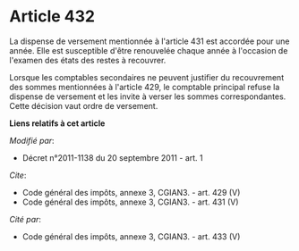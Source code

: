 # Article 432

La dispense de versement mentionnée à l'article 431 est accordée pour une année. Elle est susceptible d'être renouvelée
chaque année à l'occasion de l'examen des états des restes à recouvrer. 

Lorsque les comptables secondaires ne peuvent justifier du recouvrement des sommes mentionnées à l'article 429, le comptable
principal refuse la dispense de versement et les invite à verser les sommes correspondantes. Cette décision vaut ordre de
versement.

**Liens relatifs à cet article**

_Modifié par_:

  - Décret n°2011-1138 du 20 septembre 2011 - art. 1

_Cite_:

  - Code général des impôts, annexe 3, CGIAN3. - art. 429 (V)
  - Code général des impôts, annexe 3, CGIAN3. - art. 431 (V)

_Cité par_:

  - Code général des impôts, annexe 3, CGIAN3. - art. 433 (V)
